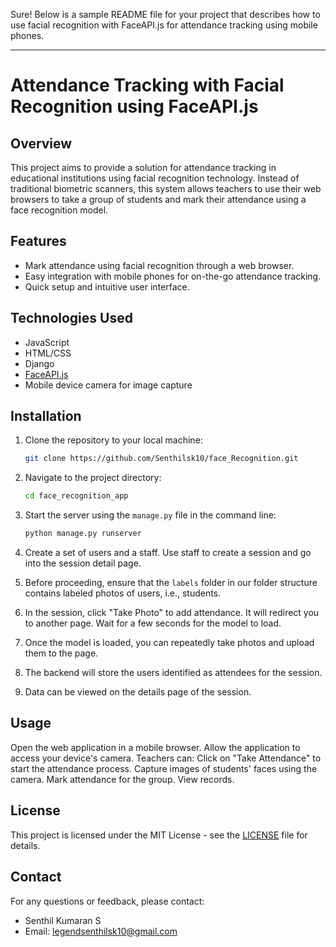 Sure! Below is a sample README file for your project that describes how to use facial recognition with FaceAPI.js for attendance tracking using mobile phones. 

---

# Attendance Tracking with Facial Recognition using FaceAPI.js

## Overview
This project aims to provide a solution for attendance tracking in educational institutions using facial recognition technology. Instead of traditional biometric scanners, this system allows teachers to use their web browsers to take a group of students and mark their attendance using a face recognition model.

## Features
- Mark attendance using facial recognition through a web browser.
- Easy integration with mobile phones for on-the-go attendance tracking.
- Quick setup and intuitive user interface.

## Technologies Used
- JavaScript
- HTML/CSS
- Django
- [FaceAPI.js](https://github.com/justadudewhohacks/face-api.js/)
- Mobile device camera for image capture


## Installation
1. Clone the repository to your local machine:
   ```bash
   git clone https://github.com/Senthilsk10/face_Recognition.git
   ```
2. Navigate to the project directory:
   ```bash
   cd face_recognition_app
   ```
3. Start the server using the `manage.py` file in the command line:
   ```bash
   python manage.py runserver
   ```
4. Create a set of users and a staff. Use staff to create a session and go into the session detail page.

5. Before proceeding, ensure that the `labels` folder in our folder structure contains labeled photos of users, i.e., students.

6. In the session, click "Take Photo" to add attendance. It will redirect you to another page. Wait for a few seconds for the model to load.

7. Once the model is loaded, you can repeatedly take photos and upload them to the page.

8. The backend will store the users identified as attendees for the session.

9. Data can be viewed on the details page of the session.

## Usage
  Open the web application in a mobile browser.
  Allow the application to access your device's camera.
  Teachers can:
    Click on "Take Attendance" to start the attendance process.
    Capture images of students' faces using the camera.
    Mark attendance for the group.
    View  records.

## License
This project is licensed under the MIT License - see the [LICENSE](LICENSE) file for details.

## Contact
For any questions or feedback, please contact:
- Senthil Kumaran S
- Email: legendsenthilsk10@gmail.com

